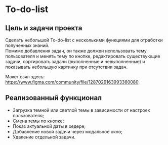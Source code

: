 # To-do-list

## Цель и задачи проекта
Сделать небольшой To-do-list с несколькими функциями для отработки полученных знаний.  
Помимо добавления задач, он также должен использовать тему пользователя и менять тему по кнопке, редактировать существующие задачи, сортировать задачи (выполненные и невыполненные) и показывать небольшую картинку при отсутствии задач.

Макет взял здесь:  
https://www.figma.com/community/file/1287029163993360080

## Реализованный функционал
* Загрузка темной или светлой темы в зависимости от настроек пользователя;
* Смена темы по кнопке;
* Показ актуальной даты в хедере;
* Добавление новой задачи через модальное окно;
* Удаление отдельной задачи.

